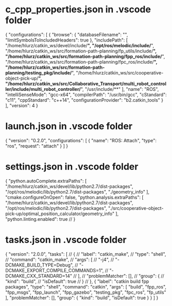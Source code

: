 # c_cpp_properties.json in .vscode folder
{
    "configurations": [
        {
            "browse": {
                "databaseFilename": "",
                "limitSymbolsToIncludedHeaders": true
            },
            "includePath": [
                "/home/hlurz/catkin_ws/devel/include/**",
                "/opt/ros/melodic/include/**",
                "/home/hlurz/catkin_ws/src/formation-path-planning/fp_utils/include/**",
                "/home/hlurz/catkin_ws/src/formation-path-planning/fpp_ros/include/**",
                "/home/hlurz/catkin_ws/src/formation-path-planning/fpc_ros/include/**",
                "/home/hlurz/catkin_ws/src/formation-path-planning/testing_pkg/include/**",
                "/home/hlurz/catkin_ws/src/cooperative-object-pick-up/**",
                "/home/hlurz/catkin_ws/src/Collaborative_Transport/multi_robot_controller/include/multi_robot_controller/**",
                "/usr/include/**"
            ],
            "name": "ROS",
            "intelliSenseMode": "gcc-x64",
            "compilerPath": "/usr/bin/gcc",
            "cStandard": "c11",
            "cppStandard": "c++14",
            "configurationProvider": "b2.catkin_tools"
        }
    ],
    "version": 4
}

# launch.json in .vscode folder
{
    "version": "0.2.0",
    "configurations": [
        {
            "name": "ROS: Attach",
            "type": "ros",
            "request": "attach"
        }
    ]
}

# settings.json in .vscode folder
{
    "python.autoComplete.extraPaths": [
        "/home/hlurz/catkin_ws/devel/lib/python2.7/dist-packages",
        "/opt/ros/melodic/lib/python2.7/dist-packages",
        "./geometry_info"
    ],
    "cmake.configureOnOpen": false,
    "python.analysis.extraPaths": [
        "/home/hlurz/catkin_ws/devel/lib/python2.7/dist-packages",
        "/opt/ros/melodic/lib/python2.7/dist-packages",
        "./src/cooperative-object-pick-up/optimal_position_calculator/geometry_info"
    ],
    "python.linting.enabled": true //
}

# tasks.json in .vscode folder
{
	"version": "2.0.0",
	"tasks": [
		// {
        //     "label": "catkin_make",
        //     "type": "shell",
        //     "command": "catkin_make",
        //     "args": [
        //         "-j4",
        //         "-DCMAKE_BUILD_TYPE=Debug",
        //         "-DCMAKE_EXPORT_COMPILE_COMMANDS=1",
        //         "-DCMAKE_CXX_STANDARD=14"
        //     ],
        //     "problemMatcher": [],
        //     "group": {
        //         "kind": "build",
        //         "isDefault": true
        //     }
		// }, 
		{
            "label": "catkin build fpp packages",
            "type": "shell",
            "command": "catkin",
            "args": [
				"build", 
				"fpp_ros",
				"fpp_msgs",
				"fpp_launch",
				"fpp_gazebo",
				"testing_pkg",
				"fpc_ros",
				"fp_utils"
            ],
            "problemMatcher": [],
            "group": {
                "kind": "build",
                "isDefault": true
            }
        }
	]
}